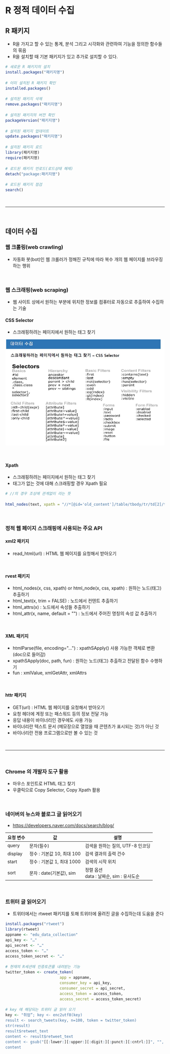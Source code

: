# R 정적 데이터 수집

## R 패키지

* R을 가지고 할 수 있는 통계, 분석 그리고 시각화와 관련하여 기능을 정의한 함수들의 묶음
* R을 설치할 때 기본 패키지가 있고 추가로 설치할 수 있다.

```R
# 새로운 R 패키지의 설치
install.packages("패키지명")

# 이미 설치된 R 패키지 확인
installed.packages()

# 설치된 패키지 삭제
remove.packages("패키지명")

# 설치된 패키지의 버전 확인
packageVersion("패키지명")

# 설치된 패키지 업데이트
update.packages("패키지명")

# 설치된 패키지 로드
library(패키지명)
require(패키지명)

# 로드된 패키지 언로드(로드상태 해제)
detach("package:패키지명")

# 로드된 패키지 점검
search()
```

<br>

---

<br>

## 데이터 수집

### 웹 크롤링(web crawling)

* 자동화 봇(bot)인 웹 크롤러가 정해진 규칙에 따라 복수 개의 웹 페이지를 브라우징 하는 행위

<br>

### 웹 스크래핑(web scraping)

* 웹 사이트 상에서 원하는 부분에 위치한 정보를 컴퓨터로 자동으로 추출하여 수집하는 기술 

#### CSS Selector

* 스크래핑하려는 페이지에서 원하는 태그 찾기

![css선택자](https://github.com/HWANG593/R_Programming/blob/master/%EC%9D%B4%EB%AF%B8%EC%A7%80/css%EC%84%A0%ED%83%9D%EC%9E%90.JPG?raw=true)

<br>

#### Xpath

* 스크래핑하려는 페이지에서 원하는 태그 찾기 
* 태그가 없는 것에 대해 스크래핑할 경우 Xpath 필요

```R
# //의 경우 조상에 관계없이 라는 뜻

html_nodes(text, xpath = "//*[@id='old_content']/table/tbody/tr/td[2]/text()")
```

<br>

### 정적 웹 페이지 스크래핑에 사용되는 주요 API

#### xml2 패키지

* read_html(url) : HTML 웹 페이지를 요청해서 받아오기

<br>

#### rvest 패키지

* html_nodes(x, css, xpath) or html_node(x, css, xpath) : 원하는 노드(태그) 추출하기
* html_text(x, trim = FALSE) : 노드에서 컨텐트 추출하기
* html_attrs(x) : 노드에서 속성들 추출하기
* html_attr(x, name, default = "") : 노드에서 주어진 명칭의 속성 값 추출하기

<br>

#### XML 패키지

* htmlParse(file, encoding="...") : xpathSApply() 사용 가능한 객체로 변환 (doc으로 들어감)
* xpathSApply(doc, path, fun) : 원하는 노드(태그) 추출하고 전달된 함수 수행하기
* fun : xmlValue, xmlGetAttr, xmlAttrs

<br>

#### httr 패키지

* GET(url) : HTML 웹 페이지를 요청해서 받아오기
* 요청 헤더에 계정 또는 패스워드 등의 정보 전달 가능
* 응답 내용이 바이너리인 경우에도 사용 가능
* 바이너리란 텍스트 문서 (메모장으로 열었을 때 콘텐츠가 표시되는 것)가 아닌 것
* 바이너리란 전용 프로그램으로만 볼 수 있는 것

<br>

---

<br>

### Chrome 의 개발자 도구 활용

* 마우스 포인트로 HTML 태그 찾기
* 우클릭으로 Copy Selector, Copy Xpath 활용

<br>

### 네이버의 뉴스와 블로그 글 읽어오기

* https://developers.naver.com/docs/search/blog/ 

| 요청 변수 | 값                         | 설명                                         |
| --------- | -------------------------- | -------------------------------------------- |
| query     | 문자(필수)                 | 검색을 원하는 질의, UTF-8 인코딩             |
| display   | 정수 : 기본값 10, 최대 100 | 검색 결과의 출력 건수                        |
| start     | 정수 : 기본값 1, 최대 1000 | 검색의 시작 위치                             |
| sort      | 문자 : date(기본값), sim   | 정렬 옵션<br />data : 날짜순, sim : 유사도순 |

<br>

### 트위터 글 읽어오기

* 트위터에서는 rtweet 패키지를 토해 트위터에 올려진 글을 수집하는데 도움을 준다

```R
install.packages("rtweet")
library(rtweet)
appname <- "edu_data_collection"
api_key <- "…"
api_secret <- "…"
access_token <- "…"
access_token_secret <- "…"

# 현재의 R세션에 인증토큰를 내려받는 기능
twitter_token <- create_token(
						app = appname,
						consumer_key = api_key,
						consumer_secret = api_secret,
						access_token = access_token,
						access_secret = access_token_secret)

# key 에 해당되는 트위터 글 읽어 오기
key <- "취업“; key <- enc2utf8(key)
result <- search_tweets(key, n=100, token = twitter_token)
str(result)
result$retweet_text
content <- result$retweet_text
content <- gsub("[[:lower:][:upper:][:digit:][:punct:][:cntrl:]]", "", content)
content
```


